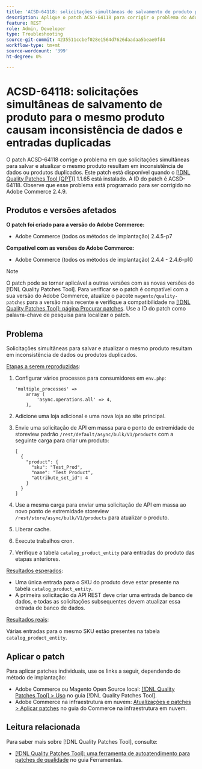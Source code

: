 ```yaml
---
title: 'ACSD-64118: solicitações simultâneas de salvamento de produto para o mesmo produto causam inconsistência de dados e entradas duplicadas'
description: Aplique o patch ACSD-64118 para corrigir o problema do Adobe Commerce em que solicitações simultâneas para salvar e atualizar o mesmo produto resultam em inconsistência de dados ou produtos duplicados.
feature: REST
role: Admin, Developer
type: Troubleshooting
source-git-commit: 4235511ccbef028e1564d7626daadaa5beae0fd4
workflow-type: tm+mt
source-wordcount: '399'
ht-degree: 0%

---
```



# ACSD-64118: solicitações simultâneas de salvamento de produto para o mesmo produto causam inconsistência de dados e entradas duplicadas

O patch ACSD-64118 corrige o problema em que solicitações simultâneas para salvar e atualizar o mesmo produto resultam em inconsistência de dados ou produtos duplicados. Este patch está disponível quando o [[!DNL Quality Patches Tool (QPT)]](/help/tools/quality-patches-tool/quality-patches-tool-to-self-serve-quality-patches.md) 1.1.65 está instalado. A ID do patch é ACSD-64118. Observe que esse problema está programado para ser corrigido no Adobe Commerce 2.4.9.

## Produtos e versões afetados

**O patch foi criado para a versão do Adobe Commerce:**

* Adobe Commerce (todos os métodos de implantação) 2.4.5-p7

**Compatível com as versões do Adobe Commerce:**

* Adobe Commerce (todos os métodos de implantação) 2.4.4 - 2.4.6-p10

>[!NOTE]
>
>O patch pode se tornar aplicável a outras versões com as novas versões do [!DNL Quality Patches Tool]. Para verificar se o patch é compatível com a sua versão do Adobe Commerce, atualize o pacote `magento/quality-patches` para a versão mais recente e verifique a compatibilidade na [[!DNL Quality Patches Tool]: página Procurar patches](https://experienceleague.adobe.com/tools/commerce-quality-patches/index.html). Use a ID do patch como palavra-chave de pesquisa para localizar o patch.

## Problema

Solicitações simultâneas para salvar e atualizar o mesmo produto resultam em inconsistência de dados ou produtos duplicados.

<u>Etapas a serem reproduzidas</u>:

1. Configurar vários processos para consumidores em `env.php`:

   ```
   'multiple_processes' =>
       array (
           'async.operations.all' => 4,
       ),
   ```

1. Adicione uma loja adicional e uma nova loja ao site principal.
1. Envie uma solicitação de API em massa para o ponto de extremidade de storeview padrão `/rest/default/async/bulk/V1/products` com a seguinte carga para criar um produto:

   ```
   [
     {
       "product": {
         "sku": "Test_Prod",
         "name": "Test Product",
         "attribute_set_id": 4
       }
     }
   ]
   ```

1. Use a mesma carga para enviar uma solicitação de API em massa ao novo ponto de extremidade storeview `/rest/store/async/bulk/V1/products` para atualizar o produto.
1. Liberar cache.
1. Execute trabalhos cron.
1. Verifique a tabela `catalog_product_entity` para entradas do produto das etapas anteriores.

<u>Resultados esperados</u>:

* Uma única entrada para o SKU do produto deve estar presente na tabela `catalog_product_entity`.
* A primeira solicitação da API REST deve criar uma entrada de banco de dados, e todas as solicitações subsequentes devem atualizar essa entrada de banco de dados.

<u>Resultados reais</u>:

Várias entradas para o mesmo SKU estão presentes na tabela `catalog_product_entity`.

## Aplicar o patch

Para aplicar patches individuais, use os links a seguir, dependendo do método de implantação:

* Adobe Commerce ou Magento Open Source local: [[!DNL Quality Patches Tool] > Uso](/help/tools/quality-patches-tool/usage.md) no guia [!DNL Quality Patches Tool].
* Adobe Commerce na infraestrutura em nuvem: [Atualizações e patches > Aplicar patches](https://experienceleague.adobe.com/docs/commerce-cloud-service/user-guide/develop/upgrade/apply-patches.html) no guia do Commerce na infraestrutura em nuvem.

## Leitura relacionada

Para saber mais sobre [!DNL Quality Patches Tool], consulte:

* [[!DNL Quality Patches Tool]: uma ferramenta de autoatendimento para patches de qualidade](/help/tools/quality-patches-tool/quality-patches-tool-to-self-serve-quality-patches.md) no guia Ferramentas.
